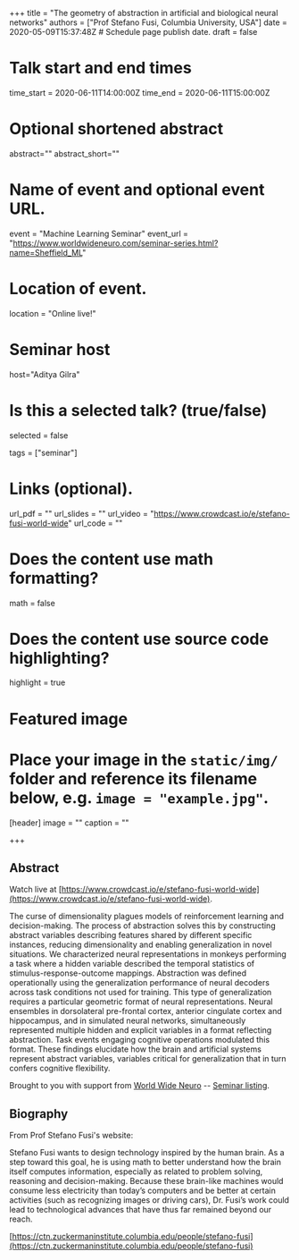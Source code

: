 +++
title = "The geometry of abstraction in artificial and biological neural networks"
authors = ["Prof Stefano Fusi, Columbia University, USA"]
date = 2020-05-09T15:37:48Z  # Schedule page publish date.
draft = false

# Talk start and end times
time_start = 2020-06-11T14:00:00Z
time_end = 2020-06-11T15:00:00Z

# Optional shortened abstract
abstract=""
abstract_short=""

# Name of event and optional event URL.
event = "Machine Learning Seminar"
event_url = "https://www.worldwideneuro.com/seminar-series.html?name=Sheffield_ML"

# Location of event.
location = "Online live!"

# Seminar host
host="Aditya Gilra"

# Is this a selected talk? (true/false)
selected = false

tags = ["seminar"]

# Links (optional).
url_pdf = ""
url_slides = ""
url_video = "https://www.crowdcast.io/e/stefano-fusi-world-wide"
url_code = ""

# Does the content use math formatting?
math = false

# Does the content use source code highlighting?
highlight = true

# Featured image
# Place your image in the `static/img/` folder and reference its filename below, e.g. `image = "example.jpg"`.
[header]
image = ""
caption = ""

+++

## Abstract

Watch live at [https://www.crowdcast.io/e/stefano-fusi-world-wide](https://www.crowdcast.io/e/stefano-fusi-world-wide).  
  
The curse of dimensionality plagues models of reinforcement learning and decision-making. The process of abstraction solves this by constructing abstract variables describing features shared by different specific instances, reducing dimensionality and enabling generalization in novel situations. We characterized neural representations in monkeys performing a task where a hidden variable described the temporal statistics of stimulus-response-outcome mappings. Abstraction was defined operationally using the generalization performance of neural decoders across task conditions not used for training. This type of generalization requires a particular geometric format of neural representations. Neural ensembles in dorsolateral pre-frontal cortex, anterior cingulate cortex and hippocampus, and in simulated neural networks, simultaneously represented multiple hidden and explicit variables in a format reflecting abstraction. Task events engaging cognitive operations modulated this format. These findings elucidate how the brain and artificial systems represent abstract variables, variables critical for generalization that in turn confers cognitive flexibility.
  
Brought to you with support from [World Wide Neuro](https://www.worldwideneuro.com) -- [Seminar listing](https://www.worldwideneuro.com/seminar-series.html?name=Sheffield_ML).  

## Biography

From Prof Stefano Fusi's website:  
  
Stefano Fusi wants to design technology inspired by the human brain. As a step toward this goal, he is using math to better understand how the brain itself computes information, especially as related to problem solving, reasoning and decision-making. Because these brain-like machines would consume less electricity than today’s computers and be better at certain activities (such as recognizing images or driving cars), Dr. Fusi’s work could lead to technological advances that have thus far remained beyond our reach.  

[https://ctn.zuckermaninstitute.columbia.edu/people/stefano-fusi](https://ctn.zuckermaninstitute.columbia.edu/people/stefano-fusi)
